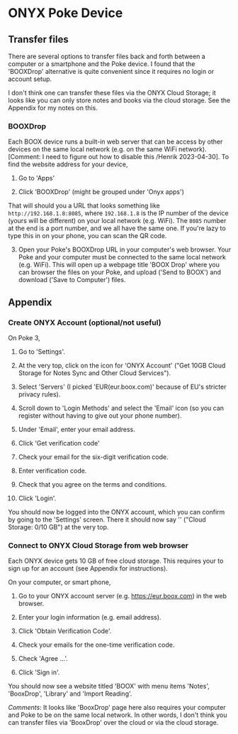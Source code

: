 # ONYX Poke Device

## Transfer files

There are several options to transfer files back and forth between a
computer or a smartphone and the Poke device.  I found that the
'BOOXDrop' alternative is quite convenient since it requires no login
or account setup.

I don't think one can transfer these files via the ONYX Cloud Storage;
it looks like you can only store notes and books via the cloud
storage.  See the Appendix for my notes on this.


### BOOXDrop

Each BOOX device runs a built-in web server that can be access by
other devices on the same local network (e.g. on the same WiFi
network). [Comment: I need to figure out how to disable this /Henrik
2023-04-30].  To find the website address for your device,

1. Go to 'Apps'

2. Click 'BOOXDrop' (might be grouped under 'Onyx apps')

That will should you a URL that looks something like
`http://192.168.1.8:8085`, where `192.168.1.8` is the IP number of the
device (yours will be different) on your local network (e.g. WiFi).
The `8085` number at the end is a port number, and we all have the
same one.  If you're lazy to type this in on your phone, you can scan
the QR code.

3. Open your Poke's BOOXDrop URL in your computer's web browser.  Your
   Poke and your computer must be connected to the same local network
   (e.g. WiFi).  This will open up a webpage title 'BOOX Drop' where
   you can browser the files on your Poke, and upload ('Send to BOOX')
   and download ('Save to Computer') files.



## Appendix

### Create ONYX Account (optional/not useful)

On Poke 3,

1. Go to 'Settings'.

2. At the very top, click on the icon for 'ONYX Account' ("Get 10GB
   Cloud Storage for Notes Sync and Other Cloud Services").

3. Select 'Servers' (I picked 'EUR(eur.boox.com)' because of EU's
   stricter privacy rules).

4. Scroll down to 'Login Methods' and select the 'Email' icon (so you
   can register without having to give out your phone number).

5. Under 'Email', enter your email address.

6. Click 'Get verification code'

7. Check your email for the six-digit verification code.

8. Enter verification code.

9. Check that you agree on the terms and conditions.

10. Click 'Login'.

You should now be logged into the ONYX account, which you can confirm
by going to the 'Settings' screen. There it should now say '<your
email address>' ("Cloud Storage: 0/10 GB") at the very top.



### Connect to ONYX Cloud Storage from web browser

Each ONYX device gets 10 GB of free cloud storage.  This requires your
to sign up for an account (see Appendix for instructions).

On your computer, or smart phone,

1. Go to your ONYX account server (e.g. <https://eur.boox.com>) in the
   web browser.

2. Enter your login information (e.g. email address).

3. Click 'Obtain Verification Code'.

4. Check your emails for the one-time verification code.

5. Check 'Agree ...'.

6. Click 'Sign in'.

You should now see a website titled 'BOOX' with menu items 'Notes',
'BooxDrop', 'Library' and 'Import Reading'.

_Comments_: It looks like 'BooxDrop' page here also requires your
computer and Poke to be on the same local network. In other words, I
don't think you can transfer files via 'BooxDrop' over the cloud or
via the cloud storage.
